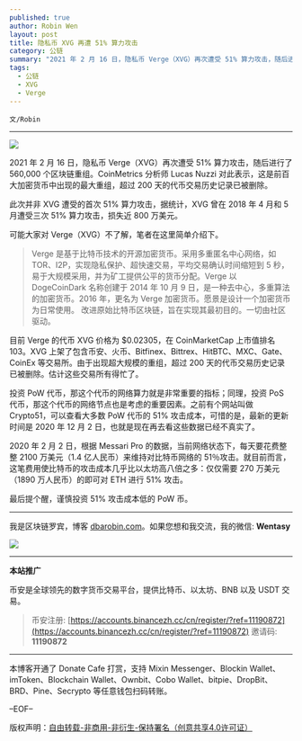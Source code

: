 ```yaml
---
published: true
author: Robin Wen
layout: post
title: 隐私币 XVG 再遭 51% 算力攻击
category: 公链
summary: "2021 年 2 月 16 日，隐私币 Verge（XVG）再次遭受 51% 算力攻击，随后进行了 560,000 个区块链重组。CoinMetrics 分析师 Lucas Nuzzi 对此表示，这是前百大加密货币中出现的最大重组，超过 200 天的代币交易历史记录已被删除。2020 年 2 月 2 日，根据 Messari Pro 的数据，当前网络状态下，每天要花费整整 2100 万美元（1.4 亿人民币）来维持对比特币网络的 51％攻击。就目前而言，这笔费用使比特币的攻击成本几乎比以太坊高八倍之多：仅仅需要 270 万美元（1890 万人民币）的即可对 ETH 进行 51% 攻击。最后提个醒，谨慎投资 51% 攻击成本低的 PoW 币。"
tags:
  - 公链
  - XVG
  - Verge
---
```


`文/Robin`

***

![](https://cdn.dbarobin.com/f573o3n.png)

2021 年 2 月 16 日，隐私币 Verge（XVG）再次遭受 51% 算力攻击，随后进行了 560,000 个区块链重组。CoinMetrics 分析师 Lucas Nuzzi 对此表示，这是前百大加密货币中出现的最大重组，超过 200 天的代币交易历史记录已被删除。

此次并非 XVG 遭受的首次 51% 算力攻击，据统计，XVG 曾在 2018 年 4 月和 5 月遭受三次 51% 算力攻击，损失近 800 万美元。

可能大家对 Verge（XVG）不了解，笔者在这里简单介绍下。

> Verge 是基于比特币技术的开源加密货币。采用多重匿名中心网络，如 TOR、I2P，实现隐私保护、超快速交易，平均交易确认时间缩短到 5 秒，易于大规模采用，并为矿工提供公平的货币分配。Verge 以 DogeCoinDark 名称创建于 2014 年 10 月 9 日，是一种去中心，多重算法的加密货币。2016 年，更名为 Verge 加密货币。愿景是设计一个加密货币为日常使用。 改进原始比特币区块链，旨在实现其最初目的。一切由社区驱动。

目前 Verge 的代币 XVG 价格为 $0.02305，在 CoinMarketCap 上市值排名 103。XVG 上架了包含币安、火币、Bitfinex、Bittrex、HitBTC、MXC、Gate、CoinEx 等交易所。由于出现超大规模的重组，超过 200 天的代币交易历史记录已被删除。估计这些交易所有得忙了。

投资 PoW 代币，那这个代币的网络算力就是非常重要的指标；同理，投资 PoS 代币，那这个代币的网络节点也是考虑的重要因素。之前有个网站叫做 Crypto51，可以查看大多数 PoW 代币的 51% 攻击成本，可惜的是，最新的更新时间是 2020 年 12 月 2 日，也就是现在再去看这些数据已经不真实了。

2020 年 2 月 2 日，根据 Messari Pro 的数据，当前网络状态下，每天要花费整整 2100 万美元（1.4 亿人民币）来维持对比特币网络的 51％攻击。就目前而言，这笔费用使比特币的攻击成本几乎比以太坊高八倍之多：仅仅需要 270 万美元（1890 万人民币）的即可对 ETH 进行 51% 攻击。

最后提个醒，谨慎投资 51% 攻击成本低的 PoW 币。

***

我是区块链罗宾，博客 [dbarobin.com](https://dbarobin.com/)。如果您想和我交流，我的微信: **Wentasy**

![](https://cdn.dbarobin.com/v4yywe2.png)

***

**本站推广**

币安是全球领先的数字货币交易平台，提供比特币、以太坊、BNB 以及 USDT 交易。

> 币安注册: [https://accounts.binancezh.cc/cn/register/?ref=11190872](https://accounts.binancezh.cc/cn/register/?ref=11190872)
> 邀请码: **11190872**

***

本博客开通了 Donate Cafe 打赏，支持 Mixin Messenger、Blockin Wallet、imToken、Blockchain Wallet、Ownbit、Cobo Wallet、bitpie、DropBit、BRD、Pine、Secrypto 等任意钱包扫码转账。

<center>
    <div class="--donate-button"
         data-button-id="f8b9df0d-af9a-460d-8258-d3f435445075"
    ></div>
</center>

–EOF–

版权声明：[自由转载-非商用-非衍生-保持署名（创意共享4.0许可证）](http://creativecommons.org/licenses/by-nc-nd/4.0/deed.zh)